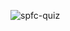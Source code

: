 ![spfc-quiz](https://user-images.githubusercontent.com/54212138/106337149-4137cd00-626f-11eb-8c11-2ce985d8ded9.png)
